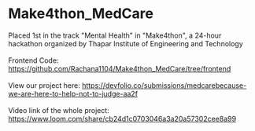 # Make4thon_MedCare
Placed 1st in the track "Mental Health" in "Make4thon", a 24-hour hackathon organized by Thapar Institute of Engineering and Technology </br></br>
Frontend Code: https://github.com/Rachana1104/Make4thon_MedCare/tree/frontend  </br></br>
View our project here: https://devfolio.co/submissions/medcarebecause-we-are-here-to-help-not-to-judge-aa2f <br> <br>
Video link of the whole project: https://www.loom.com/share/cb24d1c0703046a3a20a57302cee8a99
